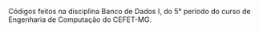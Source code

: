 Códigos feitos na disciplina Banco de Dados I, do 5° período do curso de Engenharia de Computação do CEFET-MG.
